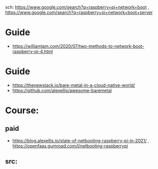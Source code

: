 sch: https://www.google.com/search?q=raspberry+pi+network+boot , https://www.google.com/search?q=raspberry+pi+network+boot+server

# Guide
- https://williamlam.com/2020/07/two-methods-to-network-boot-raspberry-pi-4.html

# Guide
- https://thenewstack.io/bare-metal-in-a-cloud-native-world/
- https://github.com/alexellis/awesome-baremetal

# Course:
## paid
- https://blog.alexellis.io/state-of-netbooting-raspberry-pi-in-2021/ , https://openfaas.gumroad.com/l/netbooting-raspberrypi

## src:
